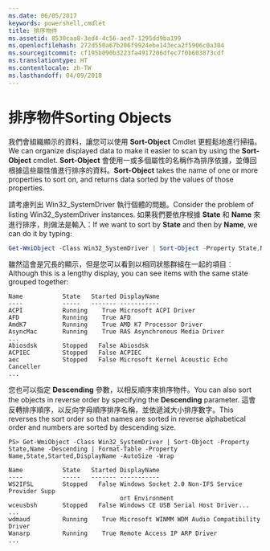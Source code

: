 ```yaml
---
ms.date: 06/05/2017
keywords: powershell,cmdlet
title: 排序物件
ms.assetid: 8530caa8-3ed4-4c56-aed7-1295dd9ba199
ms.openlocfilehash: 272d550a67b206f9924ebe143eca2f5906c0a304
ms.sourcegitcommit: cf195b090b3223fa4917206dfec7f0b603873cdf
ms.translationtype: HT
ms.contentlocale: zh-TW
ms.lasthandoff: 04/09/2018
---
```

# <a name="sorting-objects"></a><span data-ttu-id="678cf-103">排序物件</span><span class="sxs-lookup"><span data-stu-id="678cf-103">Sorting Objects</span></span>

<span data-ttu-id="678cf-104">我們會組織顯示的資料，讓您可以使用 **Sort-Object** Cmdlet 更輕鬆地進行掃描。</span><span class="sxs-lookup"><span data-stu-id="678cf-104">We can organize displayed data to make it easier to scan by using the **Sort-Object** cmdlet.</span></span> <span data-ttu-id="678cf-105">**Sort-Object** 會使用一或多個屬性的名稱作為排序依據，並傳回根據這些屬性值進行排序的資料。</span><span class="sxs-lookup"><span data-stu-id="678cf-105">**Sort-Object** takes the name of one or more properties to sort on, and returns data sorted by the values of those properties.</span></span>

<span data-ttu-id="678cf-106">請考慮列出 Win32_SystemDriver 執行個體的問題。</span><span class="sxs-lookup"><span data-stu-id="678cf-106">Consider the problem of listing Win32_SystemDriver instances.</span></span> <span data-ttu-id="678cf-107">如果我們要依序根據 **State** 和 **Name** 來進行排序，則做法是輸入：</span><span class="sxs-lookup"><span data-stu-id="678cf-107">If we want to sort by **State** and then by **Name**, we can do it by typing:</span></span>

```powershell
Get-WmiObject -Class Win32_SystemDriver | Sort-Object -Property State,Name | Format-Table -Property Name,State,Started,DisplayName -AutoSize -Wrap
```

<span data-ttu-id="678cf-108">雖然這會是冗長的顯示，但是您可以看到以相同狀態群組在一起的項目︰</span><span class="sxs-lookup"><span data-stu-id="678cf-108">Although this is a lengthy display, you can see items with the same state grouped together:</span></span>

```output
Name           State   Started DisplayName
----           -----   ------- -----------
ACPI           Running    True Microsoft ACPI Driver
AFD            Running    True AFD
AmdK7          Running    True AMD K7 Processor Driver
AsyncMac       Running    True RAS Asynchronous Media Driver
...
Abiosdsk       Stopped   False Abiosdsk
ACPIEC         Stopped   False ACPIEC
aec            Stopped   False Microsoft Kernel Acoustic Echo Canceller
...
```

<span data-ttu-id="678cf-109">您也可以指定 **Descending** 參數，以相反順序來排序物件。</span><span class="sxs-lookup"><span data-stu-id="678cf-109">You can also sort the objects in reverse order by specifying the **Descending** parameter.</span></span> <span data-ttu-id="678cf-110">這會反轉排序順序，以反向字母順序排序名稱，並依遞減大小排序數字。</span><span class="sxs-lookup"><span data-stu-id="678cf-110">This reverses the sort order so that names are sorted in reverse alphabetical order and numbers are sorted by descending size.</span></span>

```
PS> Get-WmiObject -Class Win32_SystemDriver | Sort-Object -Property State,Name -Descending | Format-Table -Property Name,State,Started,DisplayName -AutoSize -Wrap

Name           State   Started DisplayName
----           -----   ------- -----------
WS2IFSL        Stopped   False Windows Socket 2.0 Non-IFS Service Provider Supp
                               ort Environment
wceusbsh       Stopped   False Windows CE USB Serial Host Driver...
...
wdmaud         Running    True Microsoft WINMM WDM Audio Compatibility Driver
Wanarp         Running    True Remote Access IP ARP Driver
...
```